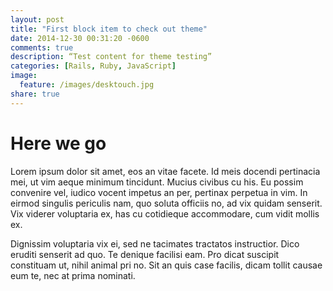 ```yaml
---
layout: post
title: "First block item to check out theme"
date: 2014-12-30 00:31:20 -0600
comments: true
description: “Test content for theme testing”
categories: [Rails, Ruby, JavaScript]
image:
  feature: /images/desktouch.jpg
share: true
---
```


Here we go
=========

Lorem ipsum dolor sit amet, eos an vitae facete. Id meis docendi pertinacia mei, ut vim aeque minimum tincidunt. Mucius civibus cu his. Eu possim convenire vel, iudico vocent impetus an per, pertinax perpetua in vim. In eirmod singulis periculis nam, quo soluta officiis no, ad vix quidam senserit. Vix viderer voluptaria ex, has cu cotidieque accommodare, cum vidit mollis ex.

<!-- more -->

Dignissim voluptaria vix ei, sed ne tacimates tractatos instructior. Dico eruditi senserit ad quo. Te denique facilisi eam. Pro dicat suscipit constituam ut, nihil animal pri no. Sit an quis case facilis, dicam tollit causae eum te, nec at prima nominati.

